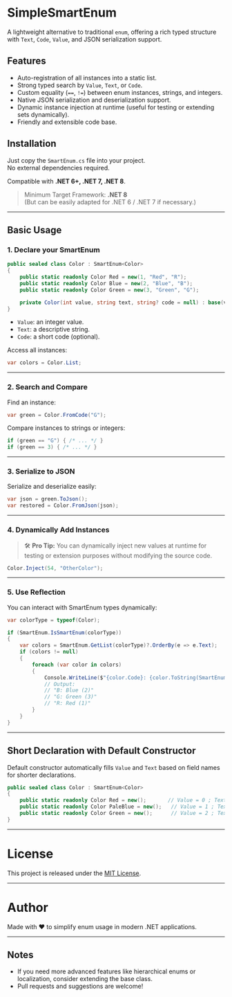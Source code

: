 ﻿# SimpleSmartEnum

A lightweight alternative to traditional `enum`, offering a rich typed structure with `Text`, `Code`, `Value`, and JSON serialization support.

## Features

- Auto-registration of all instances into a static list.
- Strong typed search by `Value`, `Text`, or `Code`.
- Custom equality (`==`, `!=`) between enum instances, strings, and integers.
- Native JSON serialization and deserialization support.
- Dynamic instance injection at runtime (useful for testing or extending sets dynamically).
- Friendly and extensible code base.

## Installation

Just copy the `SmartEnum.cs` file into your project.  
No external dependencies required.

Compatible with **.NET 6+, .NET 7, .NET 8**.  
> Minimum Target Framework: **.NET 8**  
> (But can be easily adapted for .NET 6 / .NET 7 if necessary.)

---

## Basic Usage

### 1. Declare your SmartEnum

```csharp
public sealed class Color : SmartEnum<Color>
{
    public static readonly Color Red = new(1, "Red", "R");
    public static readonly Color Blue = new(2, "Blue", "B");
    public static readonly Color Green = new(3, "Green", "G");

    private Color(int value, string text, string? code = null) : base(value, text, code) { }
}
```

- `Value`: an integer value.
- `Text`: a descriptive string.
- `Code`: a short code (optional).

Access all instances:

```csharp
var colors = Color.List;
```

---

### 2. Search and Compare

Find an instance:

```csharp
var green = Color.FromCode("G");
```

Compare instances to strings or integers:

```csharp
if (green == "G") { /* ... */ }
if (green == 3) { /* ... */ }
```

---

### 3. Serialize to JSON

Serialize and deserialize easily:

```csharp
var json = green.ToJson();
var restored = Color.FromJson(json);
```

---

### 4. Dynamically Add Instances

> 🛠️ **Pro Tip:** You can dynamically inject new values at runtime for testing or extension purposes without modifying the source code.

```csharp
Color.Inject(54, "OtherColor");
```

---

### 5. Use Reflection

You can interact with SmartEnum types dynamically:

```csharp
var colorType = typeof(Color);

if (SmartEnum.IsSmartEnum(colorType))
{
    var colors = SmartEnum.GetList(colorType)?.OrderBy(e => e.Text);
    if (colors != null)
    {
        foreach (var color in colors)
        {
            Console.WriteLine($"{color.Code}: {color.ToString(SmartEnum.Format.TextValue)}");
            // Output:
            // "B: Blue (2)"
            // "G: Green (3)"
            // "R: Red (1)"
        }
    }
}
```

---

## Short Declaration with Default Constructor

Default constructor automatically fills `Value` and `Text` based on field names for shorter declarations.

```csharp
public sealed class Color : SmartEnum<Color>
{
    public static readonly Color Red = new();       // Value = 0 ; Text = "Red" ; Code = null
    public static readonly Color PaleBlue = new();   // Value = 1 ; Text = "PaleBlue" ; Code = null
    public static readonly Color Green = new();      // Value = 2 ; Text = "Green" ; Code = null
}
```

---

# License

This project is released under the [MIT License](LICENSE).

---

# Author

Made with ❤️ to simplify enum usage in modern .NET applications.

---

## Notes

- If you need more advanced features like hierarchical enums or localization, consider extending the base class.
- Pull requests and suggestions are welcome!
